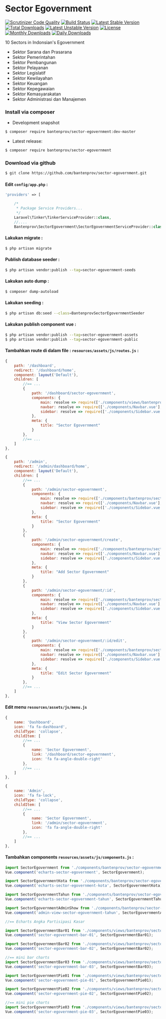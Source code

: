 # Sector Egovernment

[![Scrutinizer Code Quality](https://scrutinizer-ci.com/g/bantenprov/sector-egovernment/badges/quality-score.png?b=master)](https://scrutinizer-ci.com/g/bantenprov/sector-egovernment/?branch=master)
[![Build Status](https://scrutinizer-ci.com/g/bantenprov/sector-egovernment/badges/build.png?b=master)](https://scrutinizer-ci.com/g/bantenprov/sector-egovernment/build-status/master)
[![Latest Stable Version](https://poser.pugx.org/bantenprov/sector-egovernment/v/stable)](https://packagist.org/packages/bantenprov/sector-egovernment)
[![Total Downloads](https://poser.pugx.org/bantenprov/sector-egovernment/downloads)](https://packagist.org/packages/bantenprov/sector-egovernment)
[![Latest Unstable Version](https://poser.pugx.org/bantenprov/sector-egovernment/v/unstable)](https://packagist.org/packages/bantenprov/sector-egovernment)
[![License](https://poser.pugx.org/bantenprov/sector-egovernment/license)](https://packagist.org/packages/bantenprov/sector-egovernment)
[![Monthly Downloads](https://poser.pugx.org/bantenprov/sector-egovernment/d/monthly)](https://packagist.org/packages/bantenprov/sector-egovernment)
[![Daily Downloads](https://poser.pugx.org/bantenprov/sector-egovernment/d/daily)](https://packagist.org/packages/bantenprov/sector-egovernment)

10 Sectors in Indonsian's Egovernment
- Sektor Sarana dan Prasarana
- Sektor Pemerintahan
- Sektor Pembangunan
- Sektor Pelayanan
- Sektor Legislatif
- Sektor Kewilayahan
- Sektor Keuangan
- Sektor Kepegawaian
- Sektor Kemasyarakatan
- Sektor Administrasi dan Manajemen

### Install via composer

- Development snapshot

```bash
$ composer require bantenprov/sector-egovernment:dev-master
```

- Latest release:

```bash
$ composer require bantenprov/sector-egovernment
```

### Download via github

```bash
$ git clone https://github.com/bantenprov/sector-egovernment.git
```

#### Edit `config/app.php` :

```php
'providers' => [

    /*
     * Package Service Providers...
     */
    Laravel\Tinker\TinkerServiceProvider::class,
    //....
    Bantenprov\SectorEgovernment\SectorEgovernmentServiceProvider::class,
```

#### Lakukan migrate :

```bash
$ php artisan migrate
```

#### Publish database seeder :

```bash
$ php artisan vendor:publish --tag=sector-egovernment-seeds
```

#### Lakukan auto dump :

```bash
$ composer dump-autoload
```

#### Lakukan seeding :

```bash
$ php artisan db:seed --class=BantenprovSectorEgovernmentSeeder
```

#### Lakukan publish component vue :

```bash
$ php artisan vendor:publish --tag=sector-egovernment-assets
$ php artisan vendor:publish --tag=sector-egovernment-public
```
#### Tambahkan route di dalam file : `resources/assets/js/routes.js` :

```javascript
{
    path: '/dashboard',
    redirect: '/dashboard/home',
    component: layout('Default'),
    children: [
        //== ...
        {
            path: '/dashboard/sector-egovernment',
            components: {
                main: resolve => require(['./components/views/bantenprov/sector-egovernment/DashboardSectorEgovernment.vue'], resolve),
                navbar: resolve => require(['./components/Navbar.vue'], resolve),
                sidebar: resolve => require(['./components/Sidebar.vue'], resolve)
            },
            meta: {
                title: "Sector Egovernment"
            }
        },
        //== ...
    ]
},
```

```javascript
{
    path: '/admin',
    redirect: '/admin/dashboard/home',
    component: layout('Default'),
    children: [
        //== ...
        {
            path: '/admin/sector-egovernment',
            components: {
                main: resolve => require(['./components/bantenprov/sector-egovernment/SectorEgovernment.index.vue'], resolve),
                navbar: resolve => require(['./components/Navbar.vue'], resolve),
                sidebar: resolve => require(['./components/Sidebar.vue'], resolve)
            },
            meta: {
                title: "Sector Egovernment"
            }
        },
        {
            path: '/admin/sector-egovernment/create',
            components: {
                main: resolve => require(['./components/bantenprov/sector-egovernment/SectorEgovernment.add.vue'], resolve),
                navbar: resolve => require(['./components/Navbar.vue'], resolve),
                sidebar: resolve => require(['./components/Sidebar.vue'], resolve)
            },
            meta: {
                title: "Add Sector Egovernment"
            }
        },
        {
            path: '/admin/sector-egovernment/:id',
            components: {
                main: resolve => require(['./components/bantenprov/sector-egovernment/SectorEgovernment.show.vue'], resolve),
                navbar: resolve => require(['./components/Navbar.vue'], resolve),
                sidebar: resolve => require(['./components/Sidebar.vue'], resolve)
            },
            meta: {
                title: "View Sector Egovernment"
            }
        },
        {
            path: '/admin/sector-egovernment/:id/edit',
            components: {
                main: resolve => require(['./components/bantenprov/sector-egovernment/SectorEgovernment.edit.vue'], resolve),
                navbar: resolve => require(['./components/Navbar.vue'], resolve),
                sidebar: resolve => require(['./components/Sidebar.vue'], resolve)
            },
            meta: {
                title: "Edit Sector Egovernment"
            }
        },
        //== ...
    ]
},
```
#### Edit menu `resources/assets/js/menu.js`

```javascript
{
    name: 'Dashboard',
    icon: 'fa fa-dashboard',
    childType: 'collapse',
    childItem: [
        //== ...
        {
            name: 'Sector Egovernment',
            link: '/dashboard/sector-egovernment',
            icon: 'fa fa-angle-double-right'
        },
        //== ...
    ]
},
```

```javascript
{
    name: 'Admin',
    icon: 'fa fa-lock',
    childType: 'collapse',
    childItem: [
        //== ...
        {
            name: 'Sector Egovernment',
            link: '/admin/sector-egovernment',
            icon: 'fa fa-angle-double-right'
        },
        //== ...
    ]
},
```

#### Tambahkan components `resources/assets/js/components.js` :

```javascript
import SectorEgovernment from './components/bantenprov/sector-egovernment/SectorEgovernment.chart.vue';
Vue.component('echarts-sector-egovernment', SectorEgovernment);

import SectorEgovernmentKota from './components/bantenprov/sector-egovernment/SectorEgovernmentKota.chart.vue';
Vue.component('echarts-sector-egovernment-kota', SectorEgovernmentKota);

import SectorEgovernmentTahun from './components/bantenprov/sector-egovernment/SectorEgovernmentTahun.chart.vue';
Vue.component('echarts-sector-egovernment-tahun', SectorEgovernmentTahun);

import SectorEgovernmentAdminShow from './components/bantenprov/sector-egovernment/SectorEgovernmentAdmin.show.vue';
Vue.component('admin-view-sector-egovernment-tahun', SectorEgovernmentAdminShow);

//== Echarts Angka Partisipasi Kasar

import SectorEgovernmentBar01 from './components/views/bantenprov/sector-egovernment/SectorEgovernmentBar01.vue';
Vue.component('sector-egovernment-bar-01', SectorEgovernmentBar01);

import SectorEgovernmentBar02 from './components/views/bantenprov/sector-egovernment/SectorEgovernmentBar02.vue';
Vue.component('sector-egovernment-bar-02', SectorEgovernmentBar02);

//== mini bar charts
import SectorEgovernmentBar03 from './components/views/bantenprov/sector-egovernment/SectorEgovernmentBar03.vue';
Vue.component('sector-egovernment-bar-03', SectorEgovernmentBar03);

import SectorEgovernmentPie01 from './components/views/bantenprov/sector-egovernment/SectorEgovernmentPie01.vue';
Vue.component('sector-egovernment-pie-01', SectorEgovernmentPie01);

import SectorEgovernmentPie02 from './components/views/bantenprov/sector-egovernment/SectorEgovernmentPie02.vue';
Vue.component('sector-egovernment-pie-02', SectorEgovernmentPie02);

//== mini pie charts
import SectorEgovernmentPie03 from './components/views/bantenprov/sector-egovernment/SectorEgovernmentPie03.vue';
Vue.component('sector-egovernment-pie-03', SectorEgovernmentPie03);
```
